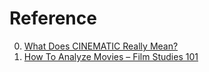 # Reference

0. [What Does CINEMATIC Really Mean?](https://www.youtube.com/watch?v=ZbByKUDJlbI)
0. [How To Analyze Movies – Film Studies 101](https://www.youtube.com/watch?v=ahHIifcFyqk)

